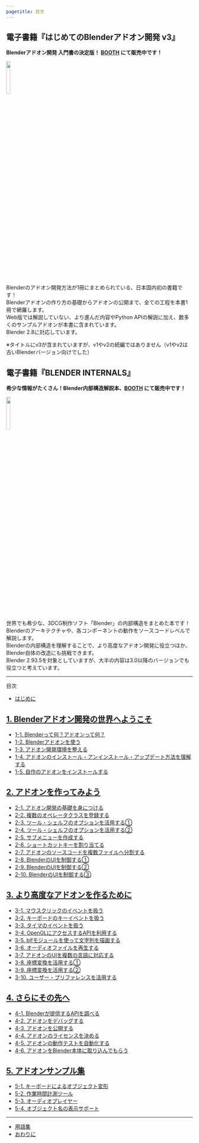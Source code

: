 ```yaml
---
pagetitle: 目次
---
```


## 電子書籍『はじめてのBlenderアドオン開発 v3』

**Blenderアドオン開発 入門書の決定版！ [BOOTH](https://colorful-pico.booth.pm/items/1678181) にて販売中です！**

<a href="https://colorful-pico.booth.pm/items/1678181">
<img src="https://booth.pximg.net/c/620x620/0776876a-b0d5-43e5-8ea4-2ab6342eb9fe/i/1678181/e30bde38-8bc6-4aac-8b04-7a77e433a57e_base_resized.jpg" style="width: 15%;" />
</a>

Blenderのアドオン開発方法が1冊にまとめられている、日本国内初の書籍です！  
Blenderアドオンの作り方の基礎からアドオンの公開まで、全ての工程を本書1冊で網羅します。  
Web版では解説していない、より進んだ内容やPython APIの解説に加え、数多くのサンプルアドオンが本書に含まれています。  
Blender 2.8に対応しています。

※タイトルにv3が含まれていますが、v1やv2の続編ではありません（v1やv2は古いBlenderバージョン向けでした）

## 電子書籍『BLENDER INTERNALS』

**希少な情報がたくさん！Blender内部構造解説本、[BOOTH](https://colorful-pico.booth.pm/items/1815127) にて販売中です！**

<a href="https://colorful-pico.booth.pm/items/1815127">
<img src="https://s2.booth.pm/0776876a-b0d5-43e5-8ea4-2ab6342eb9fe/i/1815127/1d84d7d0-5748-414a-9160-3589dda2e863_base_resized.jpg" style="width: 15%;" />
</a>

世界でも希少な、3DCG制作ソフト「Blender」の内部構造をまとめた本です！  
Blenderのアーキテクチャや、各コンポーネントの動作をソースコードレベルで解説します。  
Blenderの内部構造を理解することで、より高度なアドオン開発に役立つほか、Blender自体の改造にも挑戦できます。  
Blender 2.93.5を対象としていますが、大半の内容は3.0以降のバージョンでも役立つと考えています。

---------------------------------------

<p class="subtitle">目次</p>

* [はじめに](html/chapter_00/00_Introduction.html)


## [1. Blenderアドオン開発の世界へようこそ](html/chapter_01/index.html)

* [1-1. Blenderって何？アドオンって何？](html/chapter_01/01_What_is_Blender_What_is_Add-on.html)
* [1-2. Blenderアドオンを使う](html/chapter_01/02_Use_Blender_Add-on.html)
* [1-3. アドオン開発環境を整える](html/chapter_01/03_Prepare_Add-on_development_environment.html)
* [1-4. アドオンのインストール・アンインストール・アップデート方法を理解する](html/chapter_01/04_Understand_Install_Uninstall_Update_Add-on.html)
* [1-5. 自作のアドオンをインストールする](html/chapter_01/05_Install_own_Add-on.html)


## [2. アドオンを作ってみよう](html/chapter_02/index.html)

* [2-1. アドオン開発の基礎を身につける](html/chapter_02/01_Basic_of_Add-on_Development.html)
* [2-2. 複数のオペレータクラスを登録する](html/chapter_02/02_Register_Multiple_Operation_Classes.html)
* [2-3. ツール・シェルフのオプションを活用する①](html/chapter_02/03_Use_Property_on_Tool_Shelf_1.html)
* [2-4. ツール・シェルフのオプションを活用する②](html/chapter_02/04_Use_Property_on_Tool_Shelf_2.html)
* [2-5. サブメニューを作成する](html/chapter_02/05_Create_Sub-menu.html)
* [2-6. ショートカットキーを割り当てる](html/chapter_02/06_Allocate_Shortcut_Keys.html)
* [2-7. アドオンのソースコードを複数ファイルへ分割する](html/chapter_02/07_Divide_Add-on_Source_into_Multiple_Files.html)
* [2-8. BlenderのUIを制御する①](html/chapter_02/08_Control_Blender_UI_1.html)
* [2-9. BlenderのUIを制御する②](html/chapter_02/09_Control_Blender_UI_2.html)
* [2-10. BlenderのUIを制御する③](html/chapter_02/10_Control_Blender_UI_3.html)


## [3. より高度なアドオンを作るために](html/chapter_03/index.html)

* [3-1. マウスクリックのイベントを扱う](html/chapter_03/01_Handle_Mouse_Click_Event.html)
* [3-2. キーボードのキーイベントを扱う](html/chapter_03/02_Handle_Keyboard_Key_Event.html)
* [3-3. タイマのイベントを扱う](html/chapter_03/03_Handle_Timer_Event.html)
* [3-4. OpenGLにアクセスするAPIを利用する](html/chapter_03/04_Use_API_for_OpenGL.html)
* [3-5. blfモジュールを使って文字列を描画する](html/chapter_03/05_Render_String_with_blf_Module.html)
* [3-6. オーディオファイルを再生する](html/chapter_03/06_Play_Audio_File.html)
* [3-7. アドオンのUIを複数の言語に対応する](html/chapter_03/07_Multilingual_Support.html)
* [3-8. 座標変換を活用する①](html/chapter_03/08_Use_Coordinate_Transformation_1.html)
* [3-9. 座標変換を活用する②](html/chapter_03/09_Use_Coordinate_Transformation_2.html)
* [3-10. ユーザー・プリファレンスを活用する](html/chapter_03/10_Use_User_Preference.html)


## [4. さらにその先へ](html/chapter_04/index.html)

* [4-1. Blenderが提供するAPIを調べる](html/chapter_04/01_Research_official_Blender_API_for_Add-on.html)
* [4-2. アドオンをデバッグする](html/chapter_04/02_Debug_Add-on.html)
* [4-3. アドオンを公開する](html/chapter_04/03_Publish_your_Add-on.html)
* [4-4. アドオンのライセンスを決める](html/chapter_04/04_Determine_License_of_Add-on.html)
* [4-5. アドオンの動作テストを自動化する](html/chapter_04/05_Test_Add-on_Automatically.html)
* [4-6. アドオンをBlender本体に取り込んでもらう](html/chapter_04/06_Commit_your_Add-on_to_Blender.html)


## [5. アドオンサンプル集](html/chapter_05/index.html)

* [5-1. キーボードによるオブジェクト変形](html/chapter_05/01_Transform_Object_with_Keybord.html)
* [5-2. 作業時間計測ツール](html/chapter_05/02_Calculate_Working_Hour.html)
* [5-3. オーディオプレイヤー](html/chapter_05/03_Audio_Player.html)
* [5-4. オブジェクト名の表示サポート](html/chapter_05/04_Display_Object_Name.html)

---

* [用語集](html/chapter_99/00_Glossary.html)
* [おわりに](html/chapter_99/01_Conclusion.html)
